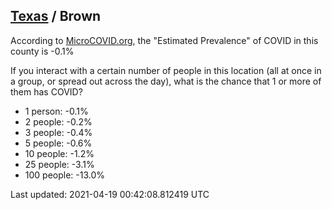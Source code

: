 
## [Texas](/united-states/texas) / Brown

According to [MicroCOVID.org](http://microcovid.org),
the "Estimated Prevalence" of COVID in this county is -0.1%

If you interact with a certain number of people in this location
(all at once in a group, or spread out across the day), what is the chance that
1 or more of them has COVID?

- 1 person: -0.1%
- 2 people: -0.2%
- 3 people: -0.4%
- 5 people: -0.6%
- 10 people: -1.2%
- 25 people: -3.1%
- 100 people: -13.0%

Last updated: 2021-04-19 00:42:08.812419 UTC

